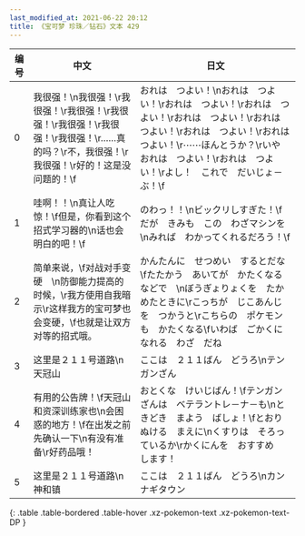 ```yaml
---
last_modified_at: 2021-06-22 20:12
title: 《宝可梦 珍珠／钻石》文本 429
---
```

| 编号 | 中文 | 日文 |
| ---- | ---- | ---- |
| 0 | 我很强！\n我很强！\r我很强！\r我很强！\r我很强！\r我很强！\r我很强！\r我很强！\r……真的吗？\r不，我很强！\r我很强！\r好的！这是没问题的！\f | おれは　つよい！\nおれは　つよい！\rおれは　つよい！\rおれは　つよい！\rおれは　つよい！\rおれは　つよい！\rおれは　つよい！\rおれは　つよい！\r⋯⋯ほんとうか？\rいや　おれは　つよい！\rおれは　つよい！\rよし！　これで　だいじょ－ぶ！\f |
| 1 | 哇啊！！\n真让人吃惊！\f但是，你看到这个招式学习器的\n话也会明白的吧！\f | のわっ！！\nビックリしすぎた！\fだが　きみも　この　わざマシンを\nみれば　わかってくれるだろう！\f |
| 2 | 简单来说，\f对战对手变硬　\n防御能力提高的时候，\r我方使用自我暗示\r这样我方的宝可梦也会变硬，\f也就是让双方对等的招式哦。 | かんたんに　せつめい　するとだな\fたたかう　あいてが　かたくなるなどで　\nぼうぎょりょくを　たかめたときに\rこっちが　じこあんじを　つかうと\rこちらの　ポケモンも　かたくなる\fいわば　ごかくになれる　わざ　だね |
| 3 | 这里是２１１号道路\n天冠山 | ここは　２１１ばん　どうろ\nテンガンざん |
| 4 | 有用的公告牌！\f天冠山和资深训练家也\n会困惑的地方！\f在出发之前先确认一下\n有没有准备\r好药品哦！ | おとくな　けいじばん！\fテンガンざんは　ベテラントレ－ナ－も\nときどき　まよう　ばしょ！\fとおりぬける　まえに\nくすりは　そろっているか\rかくにんを　おすすめ　します！ |
| 5 | 这里是２１１号道路\n神和镇 | ここは　２１１ばん　どうろ\nカンナギタウン |
{: .table .table-bordered .table-hover .xz-pokemon-text .xz-pokemon-text-DP }